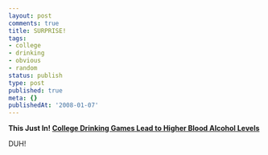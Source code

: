 ```yaml
---
layout: post
comments: true
title: SURPRISE!
tags:
- college
- drinking
- obvious
- random
status: publish
type: post
published: true
meta: {}
publishedAt: '2008-01-07'
---
```


<p><strong>This Just In! <a href="http://www.washingtonpost.com/wp-dyn/content/article/2008/01/06/AR2008010600771.html">College Drinking Games Lead to Higher Blood Alcohol Levels</a></strong></p>

<p>DUH!</p>
